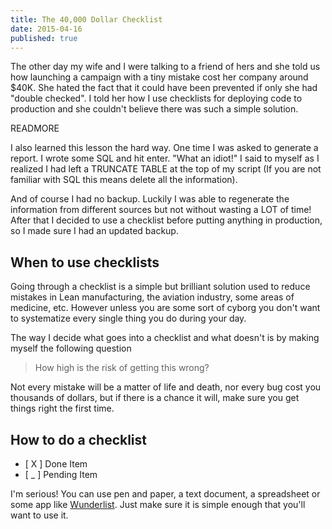```yaml
---
title: The 40,000 Dollar Checklist
date: 2015-04-16
published: true
---
```


The other day my wife and I were talking to a friend of hers and she told us how
launching a campaign with a tiny mistake cost her company around $40K. She hated
the fact that it could have been prevented if only she had "double checked".
I told her how I use checklists for deploying code to production and she
couldn't believe there was such a simple solution.

READMORE

I also learned this lesson the hard way. One time I was asked to generate
a report. I wrote some SQL and hit enter. "What an idiot!" I said to myself as
I realized I had left a TRUNCATE TABLE at the top of my script (If you are not
familiar with SQL this means delete all the information).

And of course I had no backup. Luckily I was able to regenerate the information
from different sources but not without wasting a LOT of time! After that
I decided to use a checklist before putting anything in production, so I made
sure I had an updated backup.

## When to use checklists

Going through a checklist is a simple but brilliant solution used to reduce
mistakes in Lean manufacturing, the aviation industry, some areas of medicine,
etc. However unless you are some sort of cyborg you don't want to systematize
every single thing you do during your day.

The way I decide what goes into a checklist and what doesn't is by making myself
the following question

> How high is the risk of getting this wrong?

Not every mistake will be a matter of life and death, nor every bug cost you
thousands of dollars, but if there is a chance it will, make sure you get things
right the first time.

## How to do a checklist

 - [ X ] Done Item
 - [ \_ ] Pending Item

I'm serious! You can use pen and paper, a text document, a spreadsheet or some
app like [Wunderlist][1]. Just make sure it is simple enough that you'll want to
use it.

[1]: https://www.wunderlist.com/
